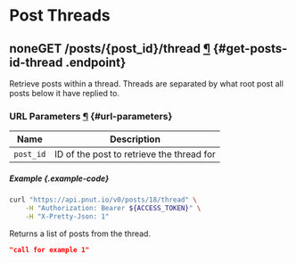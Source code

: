 # Post Threads


## <span class="endpoint-meta"><i class="fas fa-unlock"></i> none</span><span class="method method-get">GET</span> /posts/<span class="call-param">{post_id}</span>/thread [&para;](#get-posts-id-thread) {#get-posts-id-thread .endpoint}

Retrieve posts within a thread. Threads are separated by what root post all posts below it have replied to.

### URL Parameters [&para;](#url-parameters) {#url-parameters}

Name|Description
-|-
`post_id`|ID of the post to retrieve the thread for

##### Example {.example-code}

```bash
curl "https://api.pnut.io/v0/posts/18/thread" \
    -H "Authorization: Bearer ${ACCESS_TOKEN}" \
    -H "X-Pretty-Json: 1"
```

Returns a list of posts from the thread.

```json
"call for example 1"
```